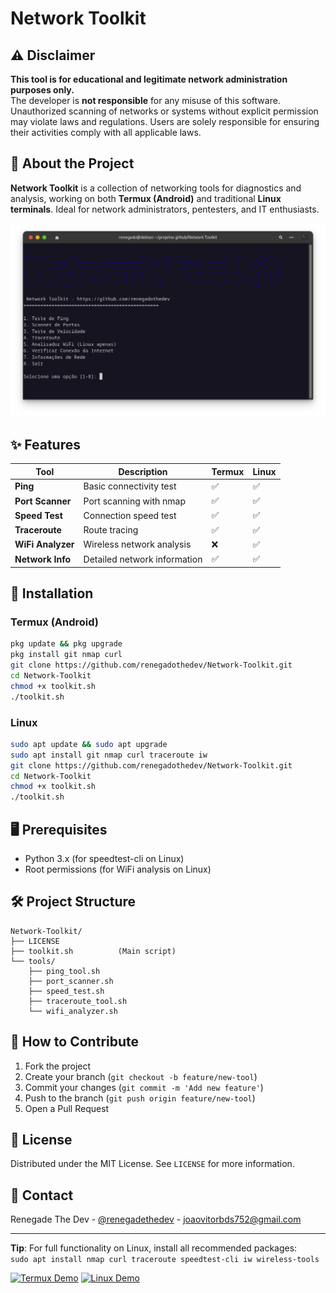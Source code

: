 
# Network Toolkit

## ⚠️ Disclaimer
**This tool is for educational and legitimate network administration purposes only.**  
The developer is **not responsible** for any misuse of this software. Unauthorized scanning of networks or systems without explicit permission may violate laws and regulations. Users are solely responsible for ensuring their activities comply with all applicable laws.

## 📡 About the Project

**Network Toolkit** is a collection of networking tools for diagnostics and analysis, working on both **Termux (Android)** and traditional **Linux terminals**. Ideal for network administrators, pentesters, and IT enthusiasts.

<img src="Network Toolkit/image.png" alt="Menu do Programa" width="800">

## ✨ Features

| Tool | Description | Termux | Linux |
|------|------------|--------|-------|
| **Ping** | Basic connectivity test | ✅ | ✅ |
| **Port Scanner** | Port scanning with nmap | ✅ | ✅ |
| **Speed Test** | Connection speed test | ✅ | ✅ |
| **Traceroute** | Route tracing | ✅ | ✅ |
| **WiFi Analyzer** | Wireless network analysis | ❌ | ✅ |
| **Network Info** | Detailed network information | ✅ | ✅ |

## 🚀 Installation

### Termux (Android)
```bash
pkg update && pkg upgrade
pkg install git nmap curl
git clone https://github.com/renegadothedev/Network-Toolkit.git
cd Network-Toolkit
chmod +x toolkit.sh
./toolkit.sh
```

### Linux
```bash
sudo apt update && sudo apt upgrade
sudo apt install git nmap curl traceroute iw
git clone https://github.com/renegadothedev/Network-Toolkit.git
cd Network-Toolkit
chmod +x toolkit.sh
./toolkit.sh
```

## 🖥️ Prerequisites
- Python 3.x (for speedtest-cli on Linux)
- Root permissions (for WiFi analysis on Linux)

## 🛠️ Project Structure
```
Network-Toolkit/
├── LICENSE
├── toolkit.sh          (Main script)
└── tools/
    ├── ping_tool.sh
    ├── port_scanner.sh
    ├── speed_test.sh
    ├── traceroute_tool.sh
    └── wifi_analyzer.sh
```

## 📝 How to Contribute
1. Fork the project
2. Create your branch (`git checkout -b feature/new-tool`)
3. Commit your changes (`git commit -m 'Add new feature'`)
4. Push to the branch (`git push origin feature/new-tool`)
5. Open a Pull Request

## 📜 License
Distributed under the MIT License. See `LICENSE` for more information.

## 📧 Contact
Renegade The Dev - [@renegadethedev](https://github.com/renegadothedev) - joaovitorbds752@gmail.com

---

**Tip**: For full functionality on Linux, install all recommended packages:  
`sudo apt install nmap curl traceroute speedtest-cli iw wireless-tools`  

[![Termux Demo](https://img.shields.io/badge/Demo-Termux-brightgreen)](https://example.com/demo) 
[![Linux Demo](https://img.shields.io/badge/Demo-Linux-blue)](https://example.com/demo)  

